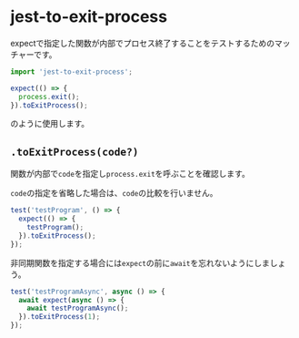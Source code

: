 # jest-to-exit-process

expectで指定した関数が内部でプロセス終了することをテストするためのマッチャーです。

```ts
import 'jest-to-exit-process';

expect(() => {
  process.exit();
}).toExitProcess();
```

のように使用します。

## `.toExitProcess(code?)`

関数が内部で`code`を指定し`process.exit`を呼ぶことを確認します。

`code`の指定を省略した場合は、`code`の比較を行いません。

```ts
test('testProgram', () => {
  expect(() => {
    testProgram();
  }).toExitProcess();
});
```

非同期関数を指定する場合には`expect`の前に`await`を忘れないようにしましょう。

```ts
test('testProgramAsync', async () => {
  await expect(async () => {
    await testProgramAsync();
  }).toExitProcess(1);
});
```
